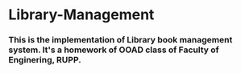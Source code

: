 # Library-Management


### This is the implementation of Library book management system. It's a homework of OOAD class of Faculty of Enginering, RUPP.
